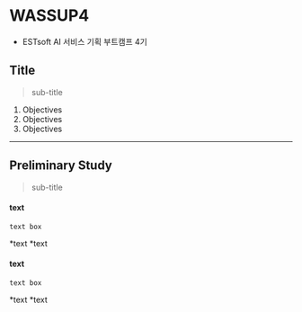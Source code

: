 # WASSUP4
* ESTsoft AI 서비스 기획 부트캠프 4기

## Title
> sub-title
1. Objectives
2. Objectives
3. Objectives
--------------
## Preliminary Study
> sub-title
#### text

    text box

*text
    *text
    
#### text

    text box

*text
    *text


